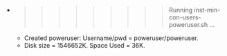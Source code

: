 * >>>>>>>>> Running inst-min-con-users-poweruser.sh ...
  * Created poweruser: Username/pwd = poweruser/poweruser.
  * Disk size = 1546652K. Space Used = 36K.
